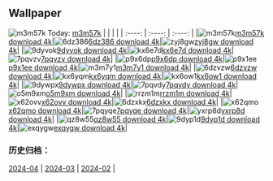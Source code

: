 ## Wallpaper
![m3m57k](https://w.wallhaven.cc/full/m3/wallhaven-m3m57k.jpg) Today: [m3m57k](https://th.wallhaven.cc/small/m3/m3m57k.jpg)
|      |      |      |
| :----: | :----: | :----: |
|![m3m57k](https://th.wallhaven.cc/small/m3/m3m57k.jpg)[m3m57k download 4k](https://wallhaven.cc/w/m3m57k)|![6dz386](https://th.wallhaven.cc/small/6d/6dz386.jpg)[6dz386 download 4k](https://wallhaven.cc/w/6dz386)|![zyj8gw](https://th.wallhaven.cc/small/zy/zyj8gw.jpg)[zyj8gw download 4k](https://wallhaven.cc/w/zyj8gw)|
|![9dyvok](https://th.wallhaven.cc/small/9d/9dyvok.jpg)[9dyvok download 4k](https://wallhaven.cc/w/9dyvok)|![kx6e7d](https://th.wallhaven.cc/small/kx/kx6e7d.jpg)[kx6e7d download 4k](https://wallhaven.cc/w/kx6e7d)|![7pqvzv](https://th.wallhaven.cc/small/7p/7pqvzv.jpg)[7pqvzv download 4k](https://wallhaven.cc/w/7pqvzv)|
|![p9x6dp](https://th.wallhaven.cc/small/p9/p9x6dp.jpg)[p9x6dp download 4k](https://wallhaven.cc/w/p9x6dp)|![p9x1ee](https://th.wallhaven.cc/small/p9/p9x1ee.jpg)[p9x1ee download 4k](https://wallhaven.cc/w/p9x1ee)|![m3m7y1](https://th.wallhaven.cc/small/m3/m3m7y1.jpg)[m3m7y1 download 4k](https://wallhaven.cc/w/m3m7y1)|
|![6dzvzw](https://th.wallhaven.cc/small/6d/6dzvzw.jpg)[6dzvzw download 4k](https://wallhaven.cc/w/6dzvzw)|![kx6yqm](https://th.wallhaven.cc/small/kx/kx6yqm.jpg)[kx6yqm download 4k](https://wallhaven.cc/w/kx6yqm)|![kx6ow1](https://th.wallhaven.cc/small/kx/kx6ow1.jpg)[kx6ow1 download 4k](https://wallhaven.cc/w/kx6ow1)|
|![9dywpx](https://th.wallhaven.cc/small/9d/9dywpx.jpg)[9dywpx download 4k](https://wallhaven.cc/w/9dywpx)|![7pqvdy](https://th.wallhaven.cc/small/7p/7pqvdy.jpg)[7pqvdy download 4k](https://wallhaven.cc/w/7pqvdy)|![o5m9xm](https://th.wallhaven.cc/small/o5/o5m9xm.jpg)[o5m9xm download 4k](https://wallhaven.cc/w/o5m9xm)|
|![rrzm1m](https://th.wallhaven.cc/small/rr/rrzm1m.jpg)[rrzm1m download 4k](https://wallhaven.cc/w/rrzm1m)|![x62ovv](https://th.wallhaven.cc/small/x6/x62ovv.jpg)[x62ovv download 4k](https://wallhaven.cc/w/x62ovv)|![6dzxkx](https://th.wallhaven.cc/small/6d/6dzxkx.jpg)[6dzxkx download 4k](https://wallhaven.cc/w/6dzxkx)|
|![x62qmo](https://th.wallhaven.cc/small/x6/x62qmo.jpg)[x62qmo download 4k](https://wallhaven.cc/w/x62qmo)|![7pqyqe](https://th.wallhaven.cc/small/7p/7pqyqe.jpg)[7pqyqe download 4k](https://wallhaven.cc/w/7pqyqe)|![yxrp8d](https://th.wallhaven.cc/small/yx/yxrp8d.jpg)[yxrp8d download 4k](https://wallhaven.cc/w/yxrp8d)|
|![qz8w55](https://th.wallhaven.cc/small/qz/qz8w55.jpg)[qz8w55 download 4k](https://wallhaven.cc/w/qz8w55)|![9dyp1d](https://th.wallhaven.cc/small/9d/9dyp1d.jpg)[9dyp1d download 4k](https://wallhaven.cc/w/9dyp1d)|![exqygw](https://th.wallhaven.cc/small/ex/exqygw.jpg)[exqygw download 4k](https://wallhaven.cc/w/exqygw)|

### 历史归档：
[2024-04](https://github.com/april-projects/april-wallpaper/tree/main/picture/2024-04/) | [2024-03](https://github.com/april-projects/april-wallpaper/tree/main/picture/2024-03/) | [2024-02](https://github.com/april-projects/april-wallpaper/tree/main/picture/2024-02/) | 